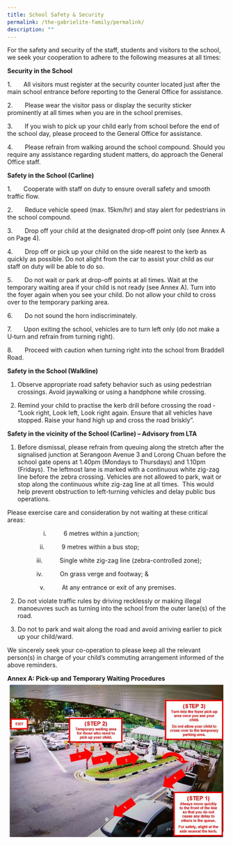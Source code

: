 ```yaml
---
title: School Safety & Security
permalink: /the-gabrielite-family/permalink/
description: ""
---
```

For the safety and security of the staff, students and visitors to the school, we seek your cooperation to adhere to the following measures at all times:

**Security in the School**

1.       All visitors must register at the security counter located just after the main school entrance before reporting to the General Office for assistance.

2.       Please wear the visitor pass or display the security sticker prominently at all times when you are in the school premises.

3.       If you wish to pick up your child early from school before the end of the school day, please proceed to the General Office for assistance.

4.       Please refrain from walking around the school compound. Should you require any assistance regarding student matters, do approach the General  Office staff.

**Safety in the School (Carline)**

1.       Cooperate with staff on duty to ensure overall safety and smooth traffic flow.

2.       Reduce vehicle speed (max. 15km/hr) and stay alert for pedestrians in the school compound.

3.       Drop off your child at the designated drop‐off point only (see Annex A on Page 4).

4.       Drop off or pick up your child on the side nearest to the kerb as quickly as possible. Do not alight from the car to assist your child as our staff on duty will be able to do so.

5.       Do not wait or park at drop-off points at all times. Wait at the temporary waiting area if your child is not ready (see Annex A). Turn into the foyer again when you see your child. Do not allow your child to cross over to the temporary parking area.

6.       Do not sound the horn indiscriminately.

7.       Upon exiting the school, vehicles are to turn left only (do not make a U‐turn and refrain from turning right).

8.       Proceed with caution when turning right into the school from Braddell Road.

**Safety in the School (Walkline)**

1.  Observe appropriate road safety behavior such as using pedestrian crossings. Avoid jaywalking or using a handphone while crossing.

2.  Remind your child to practise the kerb drill before crossing the road ‐ “Look right, Look left, Look right again. Ensure that all vehicles have stopped. Raise your hand high up and cross the road briskly”.

**Safety in the vicinity of the School (Carline) – Advisory from LTA**

1.  Before dismissal, please refrain from queuing along the stretch after the signalised junction at Serangoon Avenue 3 and Lorong Chuan before the school gate opens at 1.40pm (Mondays to Thursdays) and 1.10pm (Fridays). The leftmost lane is marked with a continuous white zig-zag line before the zebra crossing. Vehicles are not allowed to park, wait or stop along the continuous white zig-zag line at all times.  This would help prevent obstruction to left-turning vehicles and delay public bus operations.

Please exercise care and consideration by not waiting at these critical areas: 

                     i.          6 metres within a junction;

                   ii.          9 metres within a bus stop;

                 iii.          Single white zig-zag line (zebra-controlled zone);

                 iv.          On grass verge and footway; &

                   v.          At any entrance or exit of any premises.

2.  Do not violate traffic rules by driving recklessly or making illegal manoeuvres such as turning into the school from the outer lane(s) of the road.

3.  Do not to park and wait along the road and avoid arriving earlier to pick up your child/ward.

We sincerely seek your co-operation to please keep all the relevant person(s) in charge of your child’s commuting arrangement informed of the above reminders. 

**Annex A: Pick-up and Temporary Waiting Procedures**
![](/images/School%20Safety1.jpg)
